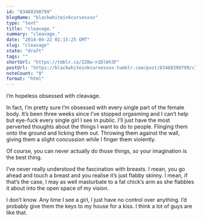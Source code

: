 ```yaml
---
id: "83468398799"
blogName: "blackwhiteinkcurvesxxx"
type: "text"
title: "cleavage."
summary: "cleavage."
date: "2014-04-22 01:15:25 GMT"
slug: "cleavage"
state: "draft"
tags: ""
shortUrl: "https://tmblr.co/ZZ0w-n1Dl6h3F"
postUrl: "https://blackwhiteinkcurvesxxx.tumblr.com/post/83468398799/cleavage"
noteCount: "0"
format: "html"
---
```


I’m hopeless obsessed with cleavage.

In fact, I’m pretty sure I’m obsessed with every single part of the female body. It’s been three weeks since I’ve stopped orgasming and I can’t help but eye-fuck every single girl I see in public. I’ll just have the most perverted thoughts about the things I want to do to people. Flinging them onto the ground and licking them out. Throwing them against the wall, giving them a slight concussion while I finger them violently. 

Of course, you can never actually do those things, so your imagination is the best thing.

I’ve never really understood the fascination with breasts. I mean, you go ahead and touch a breast and you realise it’s just flabby skinny. I mean, if that’s the case, I may as well masturbate to a fat chick’s arm as she flabbles it about into the open space of my vision.

I don’t know. Any time I see a girl, I just have no control over anything. I’d probably give them the keys to my house for a kiss. I think a lot of guys are like that.